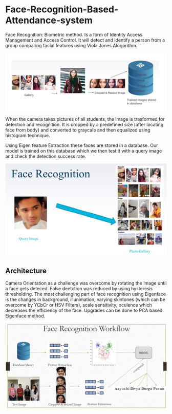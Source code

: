# Face-Recognition-Based-Attendance-system

Face Recognition: Biometric method. Is a form of Identity Access Management and Access Control. It will detect and identify a person from a group comparing facial features using Viola Jones Alogorithm. 

![](https://github.com/aayushi-95/Face-Recognition-Based-Attendance-system/blob/master/readme/database%20workflow.PNG)

When the camera takes pictures of all students, the image is trasformed for detection and recognition. It is cropped by a predefined size (after locating face from body) and converted to graycale and then equalized using histogram technique. 

Using Eigen feature Extraction these faces are stored in a database. Our model is trained on this database which we then test it with a query image and check the detection success rate.

![](https://github.com/aayushi-95/Face-Recognition-Based-Attendance-system/blob/master/readme/Capture.PNG)

## Architecture

Camera Orientation as a challenge was overcome by rotating the image until a face gets deteced.
False deetction was reduced by using hysteresis thresholding. 
The most challenging part of face recognition using Eigenface is the changes in background, illunimation, varying skintones (which can be overcome by YCbCr or HSV Filters), scale sensitivity, oculence which decreases the efficiency of the face. Upgrades can be done to PCA based Eigenface method.

![](https://github.com/aayushi-95/Face-Recognition-Based-Attendance-system/blob/master/readme/flowchart.PNG)
